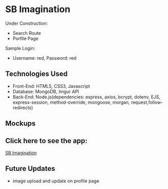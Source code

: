# SB Imagination

Under Construction:

- Search Route
- Porfile Page

Sample Login:

- Username: red, Password: red

## Technologies Used

- Front-End: HTML5, CSS3, Javascript
- Database: MongoDB, Imgur API
- Back-End: Node.js(dependencies: express, axios, bcrypt, dotenv, EJS, express-session, method-override, mongoose, morgan, request,follow-redirects)

## Mockups

## Click here to see the app:

<a href="https://sb-imagination.herokuapp.com/" target="_blank">SB Imagination</a>

## Future Updates

- image upload and update on profile page
